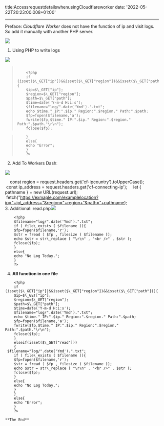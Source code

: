 title:AccessrequestdetailswhenusingCloudflareworker
date: '2022-05-22T20:23:00.008+01:00'

---
Preface: *Cloudflare Worker* does not have the function of ip and visit logs. So add it manually with another PHP server.

  
  
[![](https://blogger.googleusercontent.com/img/b/R29vZ2xl/AVvXsEgzza3QGa_AAKDDkmDT6nb9t9Udbj3-RBBbuSFYvIWBbU1ja21JKKglASgIURaH2OG5yV1YmlNRvOcef50H_fdDOiwR2vqGuKr8rcuCYKRE9WPVmqWoWKhSa5KxCJ_lVnuzZloxBG3ebdqLUE7YHdqH0UH_a3CQpL0l1C10sCBzYnfZ513DSt6tDZYK/w400-h145/Screenshot%202022-05-23%20at%202.56.18%20PM.png)](https://blogger.googleusercontent.com/img/b/R29vZ2xl/AVvXsEgzza3QGa_AAKDDkmDT6nb9t9Udbj3-RBBbuSFYvIWBbU1ja21JKKglASgIURaH2OG5yV1YmlNRvOcef50H_fdDOiwR2vqGuKr8rcuCYKRE9WPVmqWoWKhSa5KxCJ_lVnuzZloxBG3ebdqLUE7YHdqH0UH_a3CQpL0l1C10sCBzYnfZ513DSt6tDZYK/s1264/Screenshot%202022-05-23%20at%202.56.18%20PM.png)  
1. Using PHP to write logs

[![](https://blogger.googleusercontent.com/img/b/R29vZ2xl/AVvXsEiwXiXfro2Uggjv8mJM52bdfXHxy8InzZmr8HvFIMMh61hc3bqDeA8TBYE8N44ce0ld30gzqtnqgzT8Uv5C1rqUHksbMbXaDvlF7A5MHXvQOEih6G42Bz-hnUMqdJ4fExy0AqqG4vjC3blvP909_iGcE2oVltuB6NMlLpQeuLynNdFyzHUFTLdcsdtA/w400-h188/Screenshot%202022-05-23%20at%203.21.20%20AM.png)](https://blogger.googleusercontent.com/img/b/R29vZ2xl/AVvXsEiwXiXfro2Uggjv8mJM52bdfXHxy8InzZmr8HvFIMMh61hc3bqDeA8TBYE8N44ce0ld30gzqtnqgzT8Uv5C1rqUHksbMbXaDvlF7A5MHXvQOEih6G42Bz-hnUMqdJ4fExy0AqqG4vjC3blvP909_iGcE2oVltuB6NMlLpQeuLynNdFyzHUFTLdcsdtA/s1624/Screenshot%202022-05-23%20at%203.21.20%20AM.png)
> 
> ```
>   
>     <?php  
>     if (isset($\_GET["ip"])&&isset($\_GET["region"])&&isset($\_GET["path"])){  
>     $ip=$\_GET["ip"];  
>     $region=$\_GET["region"];  
>     $path=$\_GET["path"];  
>     $time=date('Y-m-d H:i:s');  
>     $filename="log/".date('Ymd').".txt";  
>     echo $time." IP:".$ip." Region:".$region." Path:".$path;  
>     $fp=fopen($filename,'a');  
>     fwrite($fp,$time." IP:".$ip." Region:".$region." Path:".$path."\r\n");  
>     fclose($fp); 
> ```
> 


> 
> ```
>     }  
>     else{  
>     echo "Error";  
>     }  
>     ?>
> ```
> 

2. Add To Workers Dash: 

[![](https://blogger.googleusercontent.com/img/b/R29vZ2xl/AVvXsEhFOd74IW7QyiSb4ZBYVVqvA-CyvzaQcpzPM9XbswaS_YmQjc_siIkpKBol-cfZZJv86Ek67hSLhK1EwS4cfHb6I4tivSZRMhKr6DsXIP2GhiA6NTF2RutdAcwmla8Q76kQnyuXkwF7oqLa2lA51F5pzL0CBhocTMzN62r77WAZh6mRpMlMYnhewNMa/w400-h106/Screenshot%202022-05-23%20at%203.20.15%20AM.png)](https://blogger.googleusercontent.com/img/b/R29vZ2xl/AVvXsEhFOd74IW7QyiSb4ZBYVVqvA-CyvzaQcpzPM9XbswaS_YmQjc_siIkpKBol-cfZZJv86Ek67hSLhK1EwS4cfHb6I4tivSZRMhKr6DsXIP2GhiA6NTF2RutdAcwmla8Q76kQnyuXkwF7oqLa2lA51F5pzL0CBhocTMzN62r77WAZh6mRpMlMYnhewNMa/s1156/Screenshot%202022-05-23%20at%203.20.15%20AM.png)  


     const region = request.headers.get('cf-ipcountry').toUpperCase();     const ip\_address = request.headers.get('cf-connecting-ip');     let { pathname } = new URL(request.url);     fetch("https://exmaple.com/examplelocation?ip="+ip\_address+"&region="+region+"&path="+pathname);   
3. Additional: read.php[![](https://blogger.googleusercontent.com/img/b/R29vZ2xl/AVvXsEiXcfeHgijwtCX4_Bj-7NWOM6_0cDhLZQ_642oMzQnGSuxyw0Ts814xqdAKA1QB4njJfFtfuRU_umyv-XfkkxZut4JAflCzsvz3_DnDe7AsXbiTuQIso0t7F3oW7UAIasvsqfT4Pj40UzkYR1uJjcFmKDcGKrCPzNAgszFTHu5G_WDl8jObqEVJZiZp/w400-h180/Screenshot%202022-05-23%20at%205.58.21%20PM.png)](https://blogger.googleusercontent.com/img/b/R29vZ2xl/AVvXsEiXcfeHgijwtCX4_Bj-7NWOM6_0cDhLZQ_642oMzQnGSuxyw0Ts814xqdAKA1QB4njJfFtfuRU_umyv-XfkkxZut4JAflCzsvz3_DnDe7AsXbiTuQIso0t7F3oW7UAIasvsqfT4Pj40UzkYR1uJjcFmKDcGKrCPzNAgszFTHu5G_WDl8jObqEVJZiZp/s1012/Screenshot%202022-05-23%20at%205.58.21%20PM.png)  
  

```
    <?php  
    $filename="log/".date('Ymd').".txt";  
    if ( file\_exists ( $filename )){  
    $fp=fopen($filename,'r');  
    $str = fread ( $fp , filesize ( $filename ));  
    echo $str = str\_replace ( "\r\n" , "<br />" , $str );  
    fclose($fp);  
    }  
    else{  
    echo "No Log Today.";   
    }  
    ?>
```
  
4. **All function in one file**  

```
    <?php  
    if (isset($\_GET["ip"])&&isset($\_GET["region"])&&isset($\_GET["path"])){  
    $ip=$\_GET["ip"];  
    $region=$\_GET["region"];  
    $path=$\_GET["path"];  
    $time=date('Y-m-d H:i:s');  
    $filename="log/".date('Ymd').".txt";  
    echo $time." IP:".$ip." Region:".$region." Path:".$path;  
    $fp=fopen($filename,'a');  
    fwrite($fp,$time." IP:".$ip." Region:".$region." Path:".$path."\r\n");  
    fclose($fp);  
    }  
    elseif(isset($\_GET["read"]))  
    {  
 $filename="log/".date('Ymd').".txt";  
    if ( file\_exists ( $filename )){  
    $fp=fopen($filename,'r');  
    $str = fread ( $fp , filesize ( $filename ));  
    echo $str = str\_replace ( "\r\n" , "<br />" , $str );  
    fclose($fp);  
    }  
    else{  
    echo "No Log Today.";   
    }  
    }  
    else{  
    echo "Error";   
    }  
    ?>
```

```
**The End**
```

